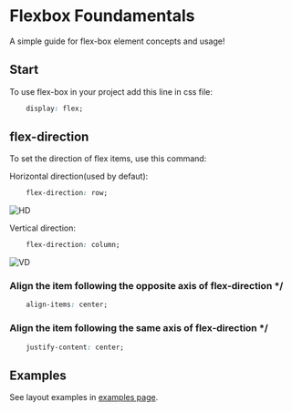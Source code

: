 # Flexbox Foundamentals

A simple guide for flex-box element concepts and usage!

## Start

To use flex-box in your project add this line in css file:

```css
    display: flex;
```

## flex-direction

To set the direction of flex items, use this command:

Horizontal direction(used by defaut):
```css
    flex-direction: row;
```
![HD](https://imgur.com/sbdhx3O.jpg)

Vertical direction:
```css
    flex-direction: column;
```
![VD](https://imgur.com/5oRlp6L.jpg)

### Align the item following the opposite axis of flex-direction */
```css
    align-items: center;
```

### Align the item following the same axis of flex-direction */
```css
    justify-content: center;
```

## Examples

See layout examples in [examples page](https://github.com/SergioRBJ/flexbox-foundamentals/tree/master/examples).
